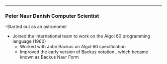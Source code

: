 
---

### Peter Naur  Danish Computer Scientist

-Started out as an astronomer
- Joined the international team to work on the Algol 60 programming language (1960)
  * Worked with John Backus on Algol 60 specification
  * Improved the early version of Backus notation., which became known as Backus Naur Form

